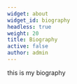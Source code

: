 ```yaml
---
widget: about
widget_id: biography
headless: true
weight: 20
title: Biography
active: false
author: admin
---
```

this is my biography
